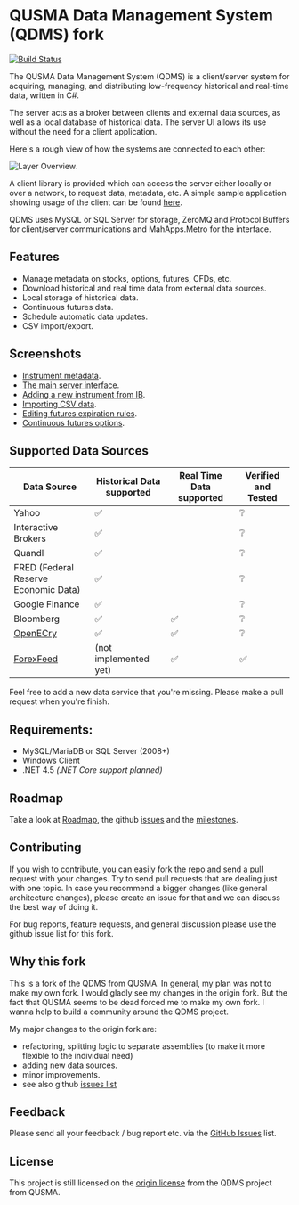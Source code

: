 # QUSMA Data Management System (QDMS) fork
[![Build Status](https://travis-ci.org/leo90skk/qdms.svg?branch=master)](https://travis-ci.org/leo90skk/qdms)

The QUSMA Data Management System (QDMS) is a client/server system for acquiring, managing, and distributing low-frequency historical and real-time data, written in C#. 

The server acts as a broker between clients and external data sources, as well as a local database of historical data. The server UI allows its use without the need for a client application.

Here's a rough view of how the systems are connected to each other:

![Layer Overview](http://i.imgur.com/oRbwoiG.png).

A client library is provided which can access the server either locally or over a network, to request data, metadata, etc. A simple sample application showing usage of the client can be found [here](https://github.com/leo90skk/qdms/blob/master/SampleApp/Program.cs).

QDMS uses MySQL or SQL Server for storage, ZeroMQ and Protocol Buffers for client/server communications and MahApps.Metro for the interface.


## Features

* Manage metadata on stocks, options, futures, CFDs, etc.
* Download historical and real time data from external data sources.
* Local storage of historical data.
* Continuous futures data.
* Schedule automatic data updates.
* CSV import/export.


## Screenshots

* [Instrument metadata](http://i.imgur.com/GXw8amN.png).
* [The main server interface](http://i.imgur.com/i985ZUW.png).
* [Adding a new instrument from IB](http://i.imgur.com/HGPsoK5.png).
* [Importing CSV data](http://i.imgur.com/en6kDo1.png).
* [Editing futures expiration rules](http://i.imgur.com/WvKkb4x.png).
* [Continuous futures options](http://i.imgur.com/47VuXmH.png).


## Supported Data Sources

| Data Source                           | Historical Data supported | Real Time Data supported | Verified and Tested |
|-------------------------------------- | ------------------------- | ------------------------ | ------------------- |
| Yahoo                                 | :white_check_mark:    |                    | :grey_question: |
| Interactive Brokers                   | :white_check_mark:    |                    | :grey_question: |
| Quandl                                | :white_check_mark:    |                    | :grey_question: |
| FRED (Federal Reserve Economic Data)  | :white_check_mark:    |                    | :grey_question: |
| Google Finance                        | :white_check_mark:    |                    | :grey_question: |
| Bloomberg                             | :white_check_mark:    | :white_check_mark: | :grey_question: |
| [OpenECry](http://futuresonline.com/) | :white_check_mark:    | :white_check_mark: | :grey_question: |
| [ForexFeed](http://forexfeed.net/)    | (not implemented yet) | :white_check_mark: | :white_check_mark: |

Feel free to add a new data service that you're missing. Please make a pull request when you're finish.

Requirements:
------------------------
* MySQL/MariaDB or SQL Server (2008+)
* Windows Client
* .NET 4.5 *(.NET Core support planned)*


## Roadmap

Take a look at [Roadmap](roadmap.md), the github [issues](https://github.com/leo90skk/qdms/labels/enhancement) and the [milestones](https://github.com/leo90skk/qdms/milestones).


## Contributing

If you wish to contribute, you can easily fork the repo and send a pull request with your changes. Try to send pull requests that are dealing just with one topic.
In case you recommend a bigger changes (like general architecture changes), please create an issue for that and we can discuss the best way of doing it.

For bug reports, feature requests, and general discussion please use the github issue list for this fork.


## Why this fork

This is a fork of the QDMS from QUSMA. In general, my plan was not to make my own fork. I would gladly see my changes in the origin fork. But the fact that QUSMA seems to be dead forced me to make my own fork.
I wanna help to build a community around the QDMS project.

My major changes to the origin fork are:
* refactoring, splitting logic to separate assemblies (to make it more flexible to the individual need)
* adding new data sources.
* minor improvements.
* see also github [issues list](https://github.com/leo90skk/qdms/issues)


## Feedback

Please send all your feedback / bug report etc. via the [GitHub Issues](https://github.com/leo90skk/qdms/issues) list.

## License
This project is still licensed on the [origin license](LICENSE) from the QDMS project from QUSMA.
